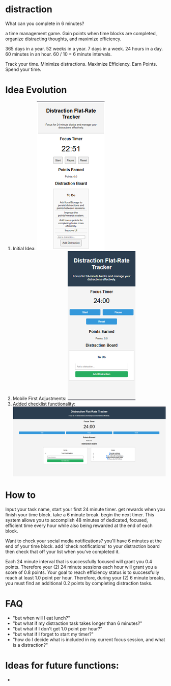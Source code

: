 # distraction

What can you complete in 6 minutes?

a time management game. Gain points when time blocks are completed, organize distracting thoughts, and maximize efficiency. 

365 days in a year.
52 weeks in a year.
7 days in a week.
24 hours in a day.
60 minutes in an hour.
60 / 10 = 6 minute intervals.

Track your time.
Minimize distractions.
Maximize Efficiency.
Earn Points. Spend your time. 

# Idea Evolution
1. Initial Idea: ![starter code, first draft](image.png)
2. Mobile First Adjustments: ![altered css file](image-1.png)
3. Added checklist functionality: ![to do or done](image-2.png)

# How to
Input your task name, start your first 24 minute timer. get rewards when you finish your time block. take a 6 minute break. begin the next timer. This system allows you to accomplish 48 minutes of dedicated, focused, efficient time every hour while also being rewarded at the end of each block. 

Want to check your social media notifications? you'll have 6 minutes at the end of your time block. add 'check notifications' to your distraction board then check that off your list when you've completed it. 

Each 24 minute interval that is successfully focused will grant you 0.4 points. Therefore your (2) 24 minute sessions each hour will grant you a score of 0.8 points. Your goal to reach efficiency status is to successfully reach at least 1.0 point per hour. Therefore, during your (2) 6 minute breaks, you must find an additional 0.2 points by completing distraction tasks. 

# FAQ
* "but when will I eat lunch?"
* "but what if my distraction task takes longer than 6 minutes?"
* "but what if I don't get 1.0 point per hour?"
* "but what if I forget to start my timer?"
* "how do I decide what is included in my current focus session, and what is a distraction?"

# Ideas for future functions:
* 